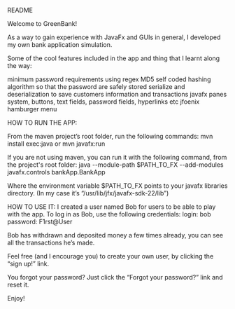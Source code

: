 README

Welcome to GreenBank!

As a way to gain experience with JavaFx and GUIs in general, I developed my own bank application simulation.

Some of the cool features included in the app and thing that I learnt along the way:

minimum password requirements using regex
MD5 self coded hashing algorithm so that the password are safely stored
serialize and deserialization to save customers information and transactions
javafx panes system, buttons, text fields, password fields, hyperlinks etc
jfoenix hamburger menu



HOW TO RUN THE APP:

From the maven project’s root folder, run the following commands:
mvn install exec:java
or
mvn javafx:run

If you are not using maven, you can run it with the following command, from the project's root folder: 
java --module-path $PATH_TO_FX --add-modules javafx.controls bankApp.BankApp

Where the environment variable $PATH_TO_FX points to your javafx libraries directory. (In my case it’s “/usr/lib/jfx/javafx-sdk-22/lib”)



HOW TO USE IT:
I created a user named Bob for users to be able to play with the app. To log in as Bob, use the following credentials:
login: bob
password: F1rst@User

Bob has withdrawn and deposited money a few times already, you can see all the transactions he’s made.

Feel free (and I encourage you) to create your own user, by clicking the “sign up!” link. 

You forgot your password? Just click the “Forgot your password?” link and reset it.

Enjoy!

